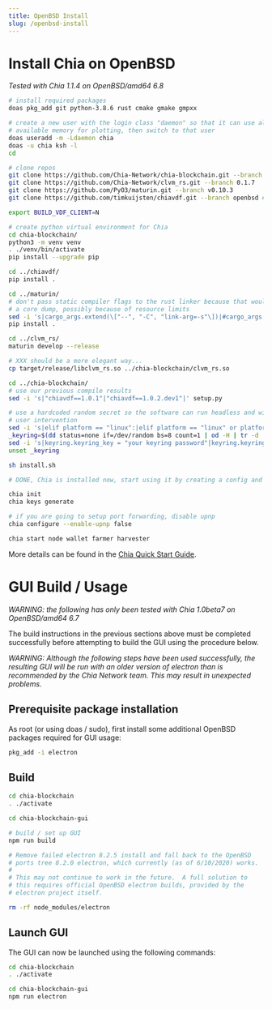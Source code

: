 ```yaml
---
title: OpenBSD Install
slug: /openbsd-install
---
```


# Install Chia on OpenBSD

_Tested with Chia 1.1.4 on OpenBSD/amd64 6.8_

```sh
# install required packages
doas pkg_add git python-3.8.6 rust cmake gmake gmpxx

# create a new user with the login class "daemon" so that it can use all
# available memory for plotting, then switch to that user
doas useradd -m -Ldaemon chia
doas -u chia ksh -l
cd

# clone repos
git clone https://github.com/Chia-Network/chia-blockchain.git --branch latest
git clone https://github.com/Chia-Network/clvm_rs.git --branch 0.1.7
git clone https://github.com/PyO3/maturin.git --branch v0.10.3
git clone https://github.com/timkuijsten/chiavdf.git --branch openbsd # chiavdf/pull/71

export BUILD_VDF_CLIENT=N

# create python virtual environment for Chia
cd chia-blockchain/
python3 -m venv venv
. ./venv/bin/activate
pip install --upgrade pip

cd ../chiavdf/
pip install .

cd ../maturin/
# don't pass static compiler flags to the rust linker because that would cause
# a core dump, possibly because of resource limits
sed -i 's|cargo_args.extend(\["--", "-C", "link-arg=-s"\])|#cargo_args.extend(\["--", "-C", "link-arg=-s"\])|' setup.py
pip install .

cd ../clvm_rs/
maturin develop --release

# XXX should be a more elegant way...
cp target/release/libclvm_rs.so ../chia-blockchain/clvm_rs.so

cd ../chia-blockchain/
# use our previous compile results
sed -i 's|"chiavdf==1.0.1"|"chiavdf==1.0.2.dev1"|' setup.py

# use a hardcoded random secret so the software can run headless and without
# user intervention
sed -i 's|elif platform == "linux":|elif platform == "linux" or platform.startswith("openbsd"):|' chia/util/keychain.py
_keyring=$(dd status=none if=/dev/random bs=8 count=1 | od -H | tr -d ' ' | head -1 | cut -b8-25)
sed -i 's|keyring.keyring_key = "your keyring password"|keyring.keyring_key = "'"$_keyring"'"|' chia/util/keychain.py
unset _keyring

sh install.sh

# DONE, Chia is installed now, start using it by creating a config and keys

chia init
chia keys generate

# if you are going to setup port forwarding, disable upnp
chia configure --enable-upnp false

chia start node wallet farmer harvester
```

More details can be found in the [Chia Quick Start Guide](/quick-start-guide).

# GUI Build / Usage

_WARNING: the following has only been tested with Chia 1.0beta7 on OpenBSD/amd64 6.7_

The build instructions in the previous sections above must be completed successfully before attempting to build the GUI using the procedure below.

_WARNING: Although the following steps have been used successfully, the resulting GUI will be run with an older version of electron than is recommended by the Chia Network team. This may result in unexpected problems._

## Prerequisite package installation

As root (or using doas / sudo), first install some additional OpenBSD packages required for GUI usage:

```bash
pkg_add -i electron
```

## Build

```bash
cd chia-blockchain
. ./activate

cd chia-blockchain-gui

# build / set up GUI
npm run build

# Remove failed electron 8.2.5 install and fall back to the OpenBSD
# ports tree 8.2.0 electron, which currently (as of 6/10/2020) works.
#
# This may not continue to work in the future.  A full solution to
# this requires official OpenBSD electron builds, provided by the
# electron project itself.

rm -rf node_modules/electron
```

## Launch GUI

The GUI can now be launched using the following commands:

```bash
cd chia-blockchain
. ./activate

cd chia-blockchain-gui
npm run electron
```
